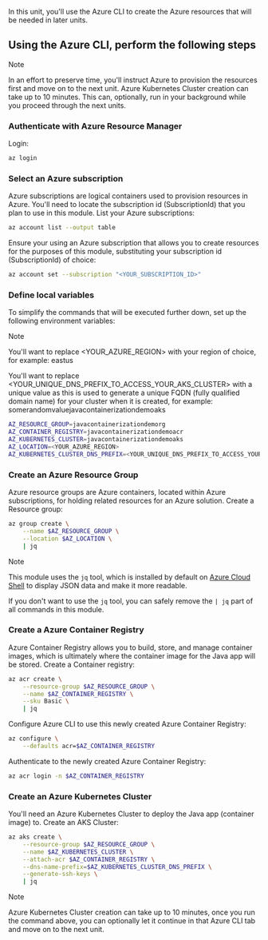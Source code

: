 In this unit, you'll use the Azure CLI to create the Azure resources that will be needed in later units. 

## Using the Azure CLI, perform the following steps

> [!NOTE]
> In an effort to preserve time, you'll instruct Azure to provision the resources first and move on to the next unit. Azure Kubernetes Cluster creation can take up to 10 minutes. This can, optionally, run in your background while you proceed through the next units.

### Authenticate with Azure Resource Manager

Login:

```bash
az login
```

### Select an Azure subscription

Azure subscriptions are logical containers used to provision resources in Azure. You'll need to locate the subscription id (SubscriptionId) that you plan to use in this module. List your Azure subscriptions:

```bash
az account list --output table
```

Ensure your using an Azure subscription that allows you to create resources for the purposes of this module, substituting your subscription id (SubscriptionId) of choice:

```bash
az account set --subscription "<YOUR_SUBSCRIPTION_ID>"
```

### Define local variables

To simplify the commands that will be executed further down, set up the following environment variables:

> [!NOTE]
> You'll want to replace <YOUR_AZURE_REGION> with your region of choice, for example: eastus  
>
> You'll want to replace <YOUR_UNIQUE_DNS_PREFIX_TO_ACCESS_YOUR_AKS_CLUSTER> with a unique value as this is used to generate a unique FQDN (fully qualified domain name) for your cluster when it is created, for example: somerandomvaluejavacontainerizationdemoaks

```bash
AZ_RESOURCE_GROUP=javacontainerizationdemorg
AZ_CONTAINER_REGISTRY=javacontainerizationdemoacr
AZ_KUBERNETES_CLUSTER=javacontainerizationdemoaks
AZ_LOCATION=<YOUR_AZURE_REGION>
AZ_KUBERNETES_CLUSTER_DNS_PREFIX=<YOUR_UNIQUE_DNS_PREFIX_TO_ACCESS_YOUR_AKS_CLUSTER>
```

### Create an Azure Resource Group

Azure resource groups are Azure containers, located within Azure subscriptions, for holding related resources for an Azure solution. Create a Resource group:

```bash
az group create \
    --name $AZ_RESOURCE_GROUP \
    --location $AZ_LOCATION \
    | jq
```

> [!NOTE]
> This module uses the `jq` tool, which is installed by default on [Azure Cloud Shell](https://shell.azure.com/) to display JSON data and make it more readable.
>
> If you don't want to use the `jq` tool, you can safely remove the `| jq` part of all commands in this module.

### Create a Azure Container Registry

Azure Container Registry allows you to build, store, and manage container images, which is ultimately where the container image for the Java app will be stored. Create a Container registry:

```bash
az acr create \
    --resource-group $AZ_RESOURCE_GROUP \
    --name $AZ_CONTAINER_REGISTRY \
    --sku Basic \
    | jq
```

Configure Azure CLI to use this newly created Azure Container Registry:

```bash
az configure \
    --defaults acr=$AZ_CONTAINER_REGISTRY
```

Authenticate to the newly created Azure Container Registry:

```bash
az acr login -n $AZ_CONTAINER_REGISTRY
```

### Create an Azure Kubernetes Cluster

You'll need an Azure Kubernetes Cluster to deploy the Java app (container image) to. Create an AKS Cluster:

```bash
az aks create \
    --resource-group $AZ_RESOURCE_GROUP \
    --name $AZ_KUBERNETES_CLUSTER \
    --attach-acr $AZ_CONTAINER_REGISTRY \
    --dns-name-prefix=$AZ_KUBERNETES_CLUSTER_DNS_PREFIX \
    --generate-ssh-keys \
    | jq
```

> [!NOTE]
> Azure Kubernetes Cluster creation can take up to 10 minutes, once you run the command above, you can optionally let it continue in that Azure CLI tab and move on to the next unit.
